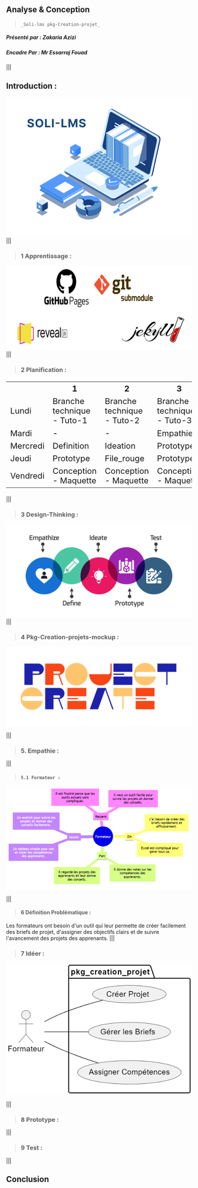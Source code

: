 ## Analyse & Conception

> `_Soli-lms pkg-Creation-projet_`

##### Présenté par : _Zakaria Azizi_

##### Encadre Par : _Mr Essarraj Fouad_

|||

## Introduction :
![Soli-LMS](../Image/Soli-lms-logo.png)
|||

> ### 1 Apprentissage :

![Apprentissage](../Image/Apprentissage.png)
|||
> ### 2 Planification :

<table style="font-size: 22px">
  <tr>
    <th></th>
    <th>1</th>
    <th>2</th>
    <th>3</th>
  </tr>
  <tr>
    <td>Lundi</td>
    <td>Branche technique - Tuto-1</td>
    <td>Branche technique - Tuto-2</td>
    <td>Branche technique - Tuto-3</td>
  </tr>
  <tr>
    <td>Mardi</td>
    <td>-</td>
    <td>-</td>
    <td>Empathie</td>
  </tr>
  <tr>
    <td>Mercredi</td>
    <td>Definition</td>
    <td>Ideation</td>
    <td>Prototype</td>
  </tr>
  <tr>
    <td>Jeudi</td>
    <td>Prototype</td>
    <td>File_rouge</td>
    <td>Prototype</td>
  </tr>
  <tr>
    <td>Vendredi</td>
    <td>Conception - Maquette</td>
    <td>Conception - Maquette</td>
    <td>Conception - Maquette</td>
  </tr>
</table>

|||
> ### 3 Design-Thinking :

<div class="image-container">
  <img src="../Image/carte-design-thinking.png" alt="Design-Thinking">
</div>
|||


> ### 4 Pkg-Creation-projets-mockup :

![Creation-projets](../Image/project-create-logo-large.png)

|||

> ### 5. Empathie :
|||

> ####  `5.1 Formateur :`

<div class="image-container">
  <img src="../Image/empathie-Formateur.png" alt="Empathie">
</div>


|||
> #### 6 Définition Problématique :
Les formateurs ont besoin d'un outil qui leur permette de créer facilement des briefs de projet, d'assigner des objectifs clairs et de suivre l'avancement des projets des apprenants.
|||

> ### 7 Idéer :

![Idéer](../Image/Cas-d'utilisation.png)

|||

> ### 8 Prototype :

|||
> ### 9 Test :

|||

## Conclusion
